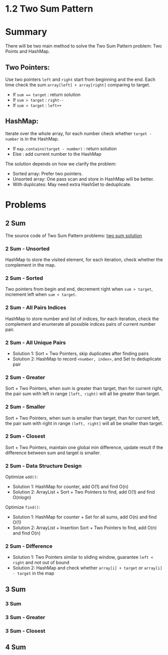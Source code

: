 # 1.2 Two Sum Pattern

# Summary

There will be two main method to solve the Two Sum Pattern problem: Two Points and HashMap.

## Two Pointers:

Use two pointers `left` and `right` start from beginning and the end. Each time check the sum `array[left] + array[right]` comparing to target.

- If `sum == target` : return solution
- If `sum > target` : `right--`
- If `sum < target` : `left++`

## HashMap:

Iterate over the whole array, for each number check whether `target - number` is in the HashMap.

- If `map.contains(target - number)` : return solution
- Else : add current number to the HashMap

The solution depends on how we clarify the problem:

- Sorted array: Prefer two pointers.
- Unsorted array: One pass scan and store in HashMap will be better.
- With duplicates: May need extra HashSet to deduplicate.

# Problems

## 2 Sum

The source code of Two Sum Pattern problems: [two sum solution](https://github.com/zdong1995/coding-interview/tree/master/src/algorithm/array/twosum)

### 2 Sum - Unsorted

HashMap to store the visited element, for each iteration, check whether the complement in the map.

### 2 Sum - Sorted

Two pointers from begin and end, decrement right when `sum > target`, increment left when `sum < target`.

### 2 Sum - All Pairs Indices

HashMap to store number and list of indices, for each iteration, check the complement and enumerate all possible indices pairs of current number pair.

### 2 Sum - All Unique Pairs

- Solution 1: Sort + Two Pointers, skip duplicates after finding pairs
- Solution 2: HashMap to record `<number, index>`, and Set to deduplicate pair

### 2 Sum - Greater

Sort + Two Pointers, when sum is greater than target, than for current right, the pair sum with left in range `[left, right)` will all be greater than target.

### 2 Sum - Smaller

Sort + Two Pointers, when sum is smaller than target, than for current left, the pair sum with right in range `(left, right]` will all be smaller than target.

### 2 Sum - Closest

Sort + Two Pointers, maintain one global min difference, update result if the difference between sum and target is smaller.

### 2 Sum - Data Structure Design

Optimize `add()`:

- Solution 1: HashMap for counter, add O\(1\) and find O\(n\)
- Solution 2: ArrayList + Sort + Two Pointers to find, add O\(1\) and find O\(nlogn\)

Optimize `find()`:

- Solution 1: HashMap for counter + Set for all sums, add O\(n\) and find O\(1\) 
- Solution 2: ArrayList + Insertion Sort + Two Pointers to find, add O\(n\) and find O\(n\)

### 2 Sum - Difference

- Solution 1: Two Pointers similar to sliding window, guarantee `left < right` and not out of bound
- Solution 2: HashMap and check whether `array[i] + target` or `array[i] - target` in the map

## 3 Sum

### 3 Sum

### 3 Sum - Greater

### 3 Sum - Closest

## 4 Sum

